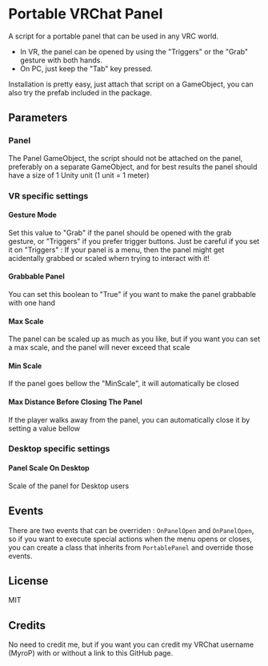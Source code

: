 # Portable VRChat Panel
A script for a portable panel that can be used in any VRC world.
- In VR, the panel can be opened by using the "Triggers" or the "Grab" gesture with both hands.
- On PC, just keep the "Tab" key pressed.

Installation is pretty easy, just attach that script on a GameObject, you can also try the prefab included in the package.

## Parameters

### Panel
The Panel GameObject, the script should not be attached on the panel, preferably on a separate GameObject, and for best results the panel should have a size of 1 Unity unit (1 unit = 1 meter)

### VR specific settings

#### Gesture Mode
Set this value to \"Grab\" if the panel should be opened with the grab gesture, or \"Triggers\" if you prefer trigger buttons.
Just be careful if you set it on "Triggers" : If your panel is a menu, then the panel might get acidentally grabbed or scaled whern trying to interact with it!

####  Grabbable Panel
You can set this boolean to \"True\" if you want to make the panel grabbable with one hand

#### Max Scale
The panel can be scaled up as much as you like, but if you want you can set a max scale, and the panel will never exceed that scale

#### Min Scale
If the panel goes bellow the \"MinScale\", it will automatically be closed

#### Max Distance Before Closing The Panel
If the player walks away from the panel, you can automatically close it by setting a value bellow

### Desktop specific settings

#### Panel Scale On Desktop
Scale of the panel for Desktop users

## Events 
There are two events that can be overriden : `OnPanelOpen` and `OnPanelOpen`, so if you want to execute special actions when the menu opens or closes, you can create a class that inherits from `PortablePanel` and override those events.

## License
MIT

## Credits
No need to credit me, but if you want you can credit my VRChat username (MyroP) with or without a link to this GitHub page.
		